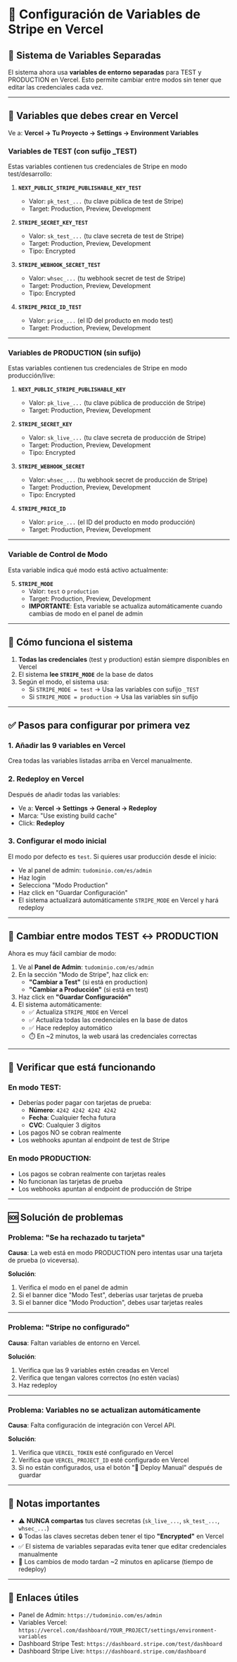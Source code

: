 # 🔐 Configuración de Variables de Stripe en Vercel

## 📌 **Sistema de Variables Separadas**

El sistema ahora usa **variables de entorno separadas** para TEST y PRODUCTION en Vercel. Esto permite cambiar entre modos sin tener que editar las credenciales cada vez.

---

## 🎯 **Variables que debes crear en Vercel**

Ve a: **Vercel → Tu Proyecto → Settings → Environment Variables**

### **Variables de TEST (con sufijo _TEST)**

Estas variables contienen tus credenciales de Stripe en modo test/desarrollo:

1. **`NEXT_PUBLIC_STRIPE_PUBLISHABLE_KEY_TEST`**
   - Valor: `pk_test_...` (tu clave pública de test de Stripe)
   - Target: Production, Preview, Development

2. **`STRIPE_SECRET_KEY_TEST`**
   - Valor: `sk_test_...` (tu clave secreta de test de Stripe)
   - Target: Production, Preview, Development
   - Tipo: Encrypted

3. **`STRIPE_WEBHOOK_SECRET_TEST`**
   - Valor: `whsec_...` (tu webhook secret de test de Stripe)
   - Target: Production, Preview, Development
   - Tipo: Encrypted

4. **`STRIPE_PRICE_ID_TEST`**
   - Valor: `price_...` (el ID del producto en modo test)
   - Target: Production, Preview, Development

---

### **Variables de PRODUCTION (sin sufijo)**

Estas variables contienen tus credenciales de Stripe en modo producción/live:

1. **`NEXT_PUBLIC_STRIPE_PUBLISHABLE_KEY`**
   - Valor: `pk_live_...` (tu clave pública de producción de Stripe)
   - Target: Production, Preview, Development

2. **`STRIPE_SECRET_KEY`**
   - Valor: `sk_live_...` (tu clave secreta de producción de Stripe)
   - Target: Production, Preview, Development
   - Tipo: Encrypted

3. **`STRIPE_WEBHOOK_SECRET`**
   - Valor: `whsec_...` (tu webhook secret de producción de Stripe)
   - Target: Production, Preview, Development
   - Tipo: Encrypted

4. **`STRIPE_PRICE_ID`**
   - Valor: `price_...` (el ID del producto en modo producción)
   - Target: Production, Preview, Development

---

### **Variable de Control de Modo**

Esta variable indica qué modo está activo actualmente:

5. **`STRIPE_MODE`**
   - Valor: `test` o `production`
   - Target: Production, Preview, Development
   - **IMPORTANTE**: Esta variable se actualiza automáticamente cuando cambias de modo en el panel de admin

---

## 🚀 **Cómo funciona el sistema**

1. **Todas las credenciales** (test y production) están siempre disponibles en Vercel
2. El sistema **lee `STRIPE_MODE`** de la base de datos
3. Según el modo, el sistema usa:
   - Si `STRIPE_MODE = test` → Usa las variables con sufijo `_TEST`
   - Si `STRIPE_MODE = production` → Usa las variables sin sufijo

---

## ✅ **Pasos para configurar por primera vez**

### **1. Añadir las 9 variables en Vercel**

Crea todas las variables listadas arriba en Vercel manualmente.

### **2. Redeploy en Vercel**

Después de añadir todas las variables:
- Ve a: **Vercel → Settings → General → Redeploy**
- Marca: "Use existing build cache"
- Click: **Redeploy**

### **3. Configurar el modo inicial**

El modo por defecto es `test`. Si quieres usar producción desde el inicio:
- Ve al panel de admin: `tudominio.com/es/admin`
- Haz login
- Selecciona "Modo Production"
- Haz click en "Guardar Configuración"
- El sistema actualizará automáticamente `STRIPE_MODE` en Vercel y hará redeploy

---

## 🔄 **Cambiar entre modos TEST ↔ PRODUCTION**

Ahora es muy fácil cambiar de modo:

1. Ve al **Panel de Admin**: `tudominio.com/es/admin`
2. En la sección "Modo de Stripe", haz click en:
   - **"Cambiar a Test"** (si está en production)
   - **"Cambiar a Producción"** (si está en test)
3. Haz click en **"Guardar Configuración"**
4. El sistema automáticamente:
   - ✅ Actualiza `STRIPE_MODE` en Vercel
   - ✅ Actualiza todas las credenciales en la base de datos
   - ✅ Hace redeploy automático
   - ⏱️ En ~2 minutos, la web usará las credenciales correctas

---

## 🧪 **Verificar que está funcionando**

### **En modo TEST:**
- Deberías poder pagar con tarjetas de prueba:
  - **Número**: `4242 4242 4242 4242`
  - **Fecha**: Cualquier fecha futura
  - **CVC**: Cualquier 3 dígitos
- Los pagos NO se cobran realmente
- Los webhooks apuntan al endpoint de test de Stripe

### **En modo PRODUCTION:**
- Los pagos se cobran realmente con tarjetas reales
- No funcionan las tarjetas de prueba
- Los webhooks apuntan al endpoint de producción de Stripe

---

## 🆘 **Solución de problemas**

### **Problema: "Se ha rechazado tu tarjeta"**

**Causa**: La web está en modo PRODUCTION pero intentas usar una tarjeta de prueba (o viceversa).

**Solución**:
1. Verifica el modo en el panel de admin
2. Si el banner dice "Modo Test", deberías usar tarjetas de prueba
3. Si el banner dice "Modo Production", debes usar tarjetas reales

---

### **Problema: "Stripe no configurado"**

**Causa**: Faltan variables de entorno en Vercel.

**Solución**:
1. Verifica que las 9 variables estén creadas en Vercel
2. Verifica que tengan valores correctos (no estén vacías)
3. Haz redeploy

---

### **Problema: Variables no se actualizan automáticamente**

**Causa**: Falta configuración de integración con Vercel API.

**Solución**:
1. Verifica que `VERCEL_TOKEN` esté configurado en Vercel
2. Verifica que `VERCEL_PROJECT_ID` esté configurado en Vercel
3. Si no están configurados, usa el botón "🚀 Deploy Manual" después de guardar

---

## 📝 **Notas importantes**

- ⚠️ **NUNCA compartas** tus claves secretas (`sk_live_...`, `sk_test_...`, `whsec_...`)
- 🔒 Todas las claves secretas deben tener el tipo **"Encrypted"** en Vercel
- ✅ El sistema de variables separadas evita tener que editar credenciales manualmente
- 🚀 Los cambios de modo tardan ~2 minutos en aplicarse (tiempo de redeploy)

---

## 🔗 **Enlaces útiles**

- Panel de Admin: `https://tudominio.com/es/admin`
- Variables Vercel: `https://vercel.com/dashboard/YOUR_PROJECT/settings/environment-variables`
- Dashboard Stripe Test: `https://dashboard.stripe.com/test/dashboard`
- Dashboard Stripe Live: `https://dashboard.stripe.com/dashboard`

